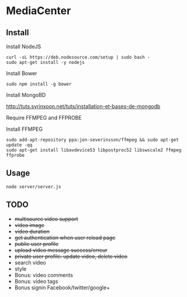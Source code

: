 MediaCenter
===========
 
Install
-------

Install NodeJS

````
curl -sL https://deb.nodesource.com/setup | sudo bash -
sudo apt-get install -y nodejs
````


Install Bower

````
sudo npm install -g bower
````

Install MongoBD

http://tuts.syrinxoon.net/tuts/installation-et-bases-de-mongodb

Require FFMPEG and FFPROBE

Install FFMPEG
````
sudo add-apt-repository ppa:jon-severinsson/ffmpeg && sudo apt-get update -qq
sudo apt-get install libavdevice53 libpostproc52 libswscale2 ffmpeg ffprobe
````

Usage
-----

````
node server/server.js
````

TODO
----

* ~~multisource video support~~
* ~~video image~~
* ~~video duration~~
* ~~get authentication when user reload page~~
* ~~public user profile~~
* ~~upload video message success/erreur~~
* ~~private user profile: update video, delete video~~
* search video
* style
* Bonus: video comments
* Bonus: video tags
* Bonus signin Facebook/twitter/google+
